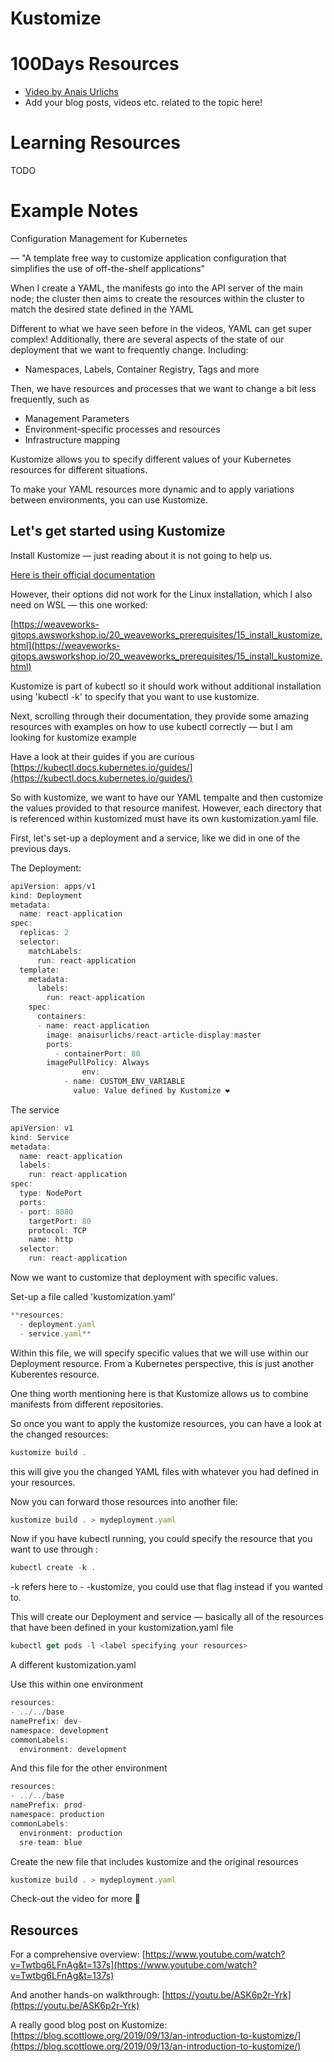 # Kustomize

# 100Days Resources
* [Video by Anais Urlichs](https://youtu.be/Gc-nO3oxxk8)
* Add your blog posts, videos etc. related to the topic here!

# Learning Resources

TODO

# Example Notes


Configuration Management for Kubernetes

— "A template free way to customize application configuration that simplifies the use of off-the-shelf applications"

When I create a YAML, the manifests go into the API server of the main node; the cluster then aims to create the resources within the cluster to match the desired state defined in the YAML

Different to what we have seen before in the videos, YAML can get super complex! Additionally, there are several aspects of the state of our deployment that we want to frequently change. Including:

- Namespaces, Labels, Container Registry, Tags and more

Then, we have resources and processes that we want to change a bit less frequently, such as

- Management Parameters
- Environment-specific processes and resources
- Infrastructure mapping

Kustomize allows you to specify different values of your Kubernetes resources for different situations. 

To make your YAML resources more dynamic and to apply variations between environments, you can use Kustomize.

## Let's get started using Kustomize

Install Kustomize — just reading about it is not going to help us.

[Here is their official documentation](https://kubectl.docs.kubernetes.io/installation/) 

However, their options did not work for the Linux installation, which I also need on WSL — this one worked:

[https://weaveworks-gitops.awsworkshop.io/20_weaveworks_prerequisites/15_install_kustomize.html](https://weaveworks-gitops.awsworkshop.io/20_weaveworks_prerequisites/15_install_kustomize.html) 

Kustomize is part of kubectl so it should work without additional installation using 'kubectl -k' to specify that you want to use kustomize.

Next, scrolling through their documentation, they provide some amazing resources with examples on how to use kubectl correctly — but I am looking for kustomize example

Have a look at their guides if you are curious [https://kubectl.docs.kubernetes.io/guides/](https://kubectl.docs.kubernetes.io/guides/) 

So with kustomize, we want to have our YAML tempalte and then customize the values provided to that resource manifest. However, each directory that is referenced within kustomized must have its own kustomization.yaml file.

First, let's set-up a deployment and a service, like we did in one of the previous days.

The Deployment:

```jsx
apiVersion: apps/v1
kind: Deployment
metadata:
  name: react-application
spec:
  replicas: 2
  selector:
    matchLabels:
      run: react-application
  template:
    metadata:
      labels:
        run: react-application
    spec:
      containers:
      - name: react-application
        image: anaisurlichs/react-article-display:master
        ports:
          - containerPort: 80
        imagePullPolicy: Always
				env:
            - name: CUSTOM_ENV_VARIABLE
              value: Value defined by Kustomize ❤️
```

The service

```jsx
apiVersion: v1
kind: Service
metadata:
  name: react-application
  labels:
    run: react-application
spec:
  type: NodePort
  ports:
  - port: 8080
    targetPort: 80
    protocol: TCP
    name: http
  selector:
    run: react-application
```

Now we want to customize that deployment with specific values.

Set-up a file called 'kustomization.yaml'

```jsx
**resources:
  - deployment.yaml
  - service.yaml**
```

Within this file, we will specify specific values that we will use within our Deployment resource. From a Kubernetes perspective, this is just another Kuberentes resource.

One thing worth mentioning here is that Kustomize allows us to combine manifests from different repositories.

So once you want to apply the kustomize resources, you can have a look at the changed resources:

```jsx
kustomize build .
```

this will give you the changed YAML files with whatever you had defined in your resources.

Now you can forward those resources into another file:

```jsx
kustomize build . > mydeployment.yaml
```

Now if you have kubectl running, you could specify the resource that you want to use through :

```jsx
kubectl create -k .
```

-k refers here to - -kustomize, you could use that flag instead if you wanted to.

This will create our Deployment and service — basically all of the resources that have been defined in your kustomization.yaml file

```jsx
kubectl get pods -l <label specifying your resources>
```

A different kustomization.yaml

Use this within one environment

```jsx
resources:
- ../../base
namePrefix: dev-
namespace: development
commonLabels:
  environment: development

```

And this file for the other environment

```jsx
resources:
- ../../base
namePrefix: prod-
namespace: production
commonLabels:
  environment: production
  sre-team: blue
```

Create the new file that includes kustomize and the original resources

```jsx
kustomize build . > mydeployment.yaml
```

Check-out the video for more 🙂

## Resources

For a comprehensive overview: [https://www.youtube.com/watch?v=Twtbg6LFnAg&t=137s](https://www.youtube.com/watch?v=Twtbg6LFnAg&t=137s)

And another hands-on walkthrough: [https://youtu.be/ASK6p2r-Yrk](https://youtu.be/ASK6p2r-Yrk)

A really good blog post on Kustomize: [https://blog.scottlowe.org/2019/09/13/an-introduction-to-kustomize/](https://blog.scottlowe.org/2019/09/13/an-introduction-to-kustomize/)